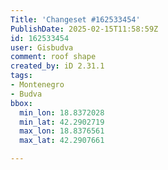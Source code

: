 ```yaml
---
Title: 'Changeset #162533454'
PublishDate: 2025-02-15T11:58:59Z
id: 162533454
user: Gisbudva
comment: roof shape
created_by: iD 2.31.1
tags:
- Montenegro
- Budva
bbox:
  min_lon: 18.8372028
  min_lat: 42.2902719
  max_lon: 18.8376561
  max_lat: 42.2907661

---
```

